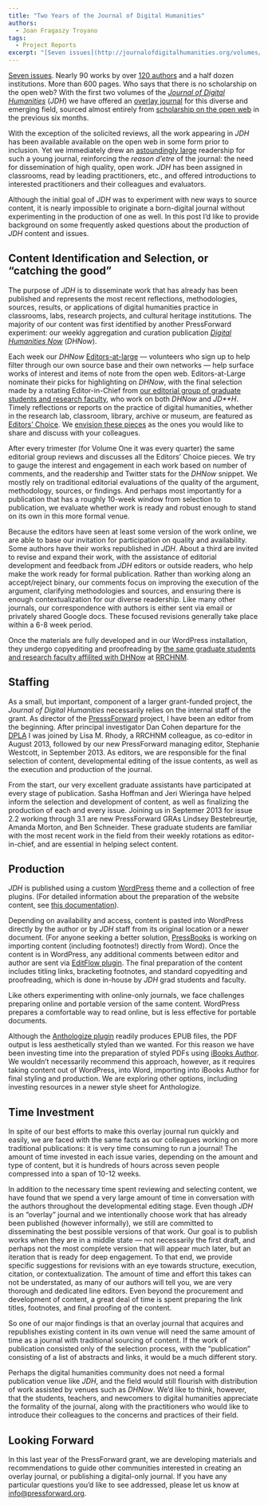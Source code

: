 ```yaml
---
title: "Two Years of the Journal of Digital Humanities"
authors:
  - Joan Fragaszy Troyano
tags:
  - Project Reports
excerpt: "[Seven issues](http://journalofdigitalhumanities.org/volumes/). Nearly 90 works by over [120 authors](http://journalofdigitalhumanities.org/authors/) and a half dozen institutions. More than 600 pages. Who says that there is no scholarship on the open web? With the first two volumes of the [Journal of Digital Humanities](http://journalofdigitalhumanities.org/) (*JDH*) we have offered an [overlay journal](http://discovery.ucl.ac.uk/19081/) for this diverse and emerging field, sourced almost entirely from [scholarship on the open web](http://digitalhumanitiesnow.org/) in the previous six months. This post provides background on some frequently asked questions about the production of *JDH* content and issues."
---
```


[Seven issues](http://journalofdigitalhumanities.org/volumes/). Nearly 90 works by over [120 authors](http://journalofdigitalhumanities.org/authors/) and a half dozen institutions. More than 600 pages. Who says that there is no scholarship on the open web? With the first two volumes of the *[Journal of Digital Humanities](http://journalofdigitalhumanities.org/)* (*JDH*) we have offered an [overlay journal](http://discovery.ucl.ac.uk/19081/) for this diverse and emerging field, sourced almost entirely from [scholarship on the open web](http://digitalhumanitiesnow.org/) in the previous six months.

With the exception of the solicited reviews, all the work appearing in *JDH* has been available available on the open web in some form prior to inclusion. Yet we immediately drew an [astoundingly large](http://journalofdigitalhumanities.org/1-2/audience-substance-and-style/) readership for such a young journal, reinforcing the *reason d’etre* of the journal: the need for dissemination of high quality, open work. *JDH* has been assigned in classrooms, read by leading practitioners, etc., and offered introductions to interested practitioners and their colleagues and evaluators.

Although the initial goal of *JDH* was to experiment with new ways to source content, it is nearly impossible to originate a born-digital journal without experimenting in the production of one as well. In this post I’d like to provide background on some frequently asked questions about the production of *JDH* content and issues.

## Content Identification and Selection, or “catching the good”

The purpose of *JDH* is to disseminate work that has already has been published and represents the most recent reflections, methodologies, sources, results, or applications of digital humanities practice in classrooms, labs, research projects, and cultural heritage institutions. The majority of our content was first identified by another PressForward experiment: our weekly aggregation and curation publication *[Digital Humanities Now](http://digitalhumanitiesnow.org/)* (*DHNow*).

Each week our *DHNow* [Editors-at-large](http://digitalhumanitiesnow.org/editors-corner/) — volunteers who sign up to help filter through our own source base and their own networks — help surface works of interest and items of note from the open web. Editors-at-Large nominate their picks for highlighting on *DHNow*, with the final selection made by a rotating Editor-in-Chief from [our editorial group of graduate students and research faculty](http://digitalhumanitiesnow.org/about#board), who work on both *DHNow* and *JD**H*. Timely reflections or reports on the practice of digital humanities, whether in the research lab, classroom, library, archive or museum, are featured as [Editors’ Choice](http://digitalhumanitiesnow.org/editors-choice-archive/). We [envision these pieces](http://digitalhumanitiesnow.org/editors-corner/choosing-content/) as the ones you would like to share and discuss with your colleagues.

After every trimester (for Volume One it was every quarter) the same editorial group reviews and discusses all the Editors’ Choice pieces. We try to gauge the interest and engagement in each work based on number of comments, and the readership and Twitter stats for the *DHNow* snippet. We mostly rely on traditional editorial evaluations of the quality of the argument, methodology, sources, or findings. And perhaps most importantly for a publication that has a roughly 10-week window from selection to publication, we evaluate whether work is ready and robust enough to stand on its own in this more formal venue.

Because the editors have seen at least some version of the work online, we are able to base our invitation for participation on quality and availability. Some authors have their works republished in *JDH*. About a third are invited to revise and expand their work, with the assistance of editorial development and feedback from *JDH* editors or outside readers, who help make the work ready for formal publication. Rather than working along an accept/reject binary, our comments focus on improving the execution of the argument, clarifying methodologies and sources, and ensuring there is enough contextualization for our diverse readership. Like many other journals, our correspondence with authors is either sent via email or privately shared Google docs. These focused revisions generally take place within a 6-8 week period.

Once the materials are fully developed and in our WordPress installation, they undergo copyediting and proofreading by [the same graduate students and research faculty affilited with DHNow](http://digitalhumanitiesnow.org/about#board) at [RRCHNM](http://chnm.gmu.edu/).

## Staffing

As a small, but important, component of a larger grant-funded project, the *Journal of Digital Humanities* necessarily relies on the internal staff of the grant. As director of the [PresssForward](http://pressforward.org/) project, I have been an editor from the beginning. After principal investigator Dan Cohen departure for the [DPLA](http://dp.la/) I was joined by Lisa M. Rhody, a RRCHNM colleague, as co-editor in August 2013, followed by our new PressForward managing editor, Stephanie Westcott, in September 2013. As editors, we are responsible for the final selection of content, developmental editing of the issue contents, as well as the execution and production of the journal.

From the start, our very excellent graduate assistants have participated at every stage of publication. Sasha Hoffman and Jeri Wieringa have helped inform the selection and development of content, as well as finalizing the production of each and every issue. Joining us in Septemer 2013 for issue 2.2 working through 3.1 are new PressForward GRAs Lindsey Bestebreurtje, Amanda Morton, and Ben Schneider. These graduate students are familiar with the most recent work in the field from their weekly rotations as editor-in-chief, and are essential in helping select content.

## Production

*JDH* is published using a custom [WordPress](http://wordpress.org/) theme and a collection of free plugins. (For detailed information about the preparation of the website content, see [this documentation](https://docs.google.com/document/d/1ZDZQHCveZJQd8yNaA-d-g9j_A-KIGdiE5pdx5xy93T8/)).

Depending on availability and access, content is pasted into WordPress directly by the author or by *JDH* staff from its original location or a newer document. (For anyone seeking a better solution, [PressBooks](http://pressbooks.com/) is working on importing content (including footnotes!) directly from Word). Once the content is in WordPress, any additional comments between editor and author are sent via [EditFlow plugin](http://editflow.org/). The final preparation of the content includes titling links, bracketing footnotes, and standard copyediting and proofreading, which is done in-house by *JDH* grad students and faculty.

Like others experimenting with online-only journals, we face challenges preparing online and portable version of the same content. WordPress prepares a comfortable way to read online, but is less effective for portable documents.

Although the [Anthologize plugin](http://anthologize.org/) readily produces EPUB files, the PDF output is less aesthetically styled than we wanted. For this reason we have been investing time into the preparation of styled PDFs using [iBooks Author](http://www.apple.com/ibooks-author/). We wouldn’t necessarily recommend this approach, however, as it requires taking content out of WordPress, into Word, importing into iBooks Author for final styling and production. We are exploring other options, including investing resources in a newer style sheet for Anthologize.

## Time Investment

In spite of our best efforts to make this overlay journal run quickly and easily, we are faced with the same facts as our colleagues working on more traditional publications: it is very time consuming to run a journal! The amount of time invested in each issue varies, depending on the amount and type of content, but it is hundreds of hours across seven people compressed into a span of 10-12 weeks.

In addition to the necessary time spent reviewing and selecting content, we have found that we spend a very large amount of time in conversation with the authors throughout the developmental editing stage. Even though *JDH* is an “overlay” journal and we intentionally choose work that has already been published (however informally), we still are committed to disseminating the best possible versions of that work. Our goal is to publish works when they are in a middle state — not necessarily the first draft, and perhaps not the most complete version that will appear much later, but an iteration that is ready for deep engagement. To that end, we provide specific suggestions for revisions with an eye towards structure, execution, citation, or contextualization. The amount of time and effort this takes can not be understated, as many of our authors will tell you, we are very thorough and dedicated line editors. Even beyond the procurement and development of content, a great deal of time is spent preparing the link titles, footnotes, and final proofing of the content.

So one of our major findings is that an overlay journal that acquires and republishes existing content in its own venue will need the same amount of time as a journal with traditional sourcing of content. If the work of publication consisted only of the selection process, with the “publication” consisting of a list of abstracts and links, it would be a much different story.

Perhaps the digital humanities community does not need a formal publication venue like *JDH*, and the field would still flourish with distribution of work assisted by venues such as *DHNow*. We’d like to think, however, that the students, teachers, and newcomers to digital humanities appreciate the formality of the journal, along with the practitioners who would like to introduce their colleagues to the concerns and practices of their field.

## Looking Forward

In this last year of the PressForward grant, we are developing materials and recommendations to guide other communities interested in creating an overlay journal, or publishing a digital-only journal. If you have any particular questions you’d like to see addressed, please let us know at info@pressforward.org.

